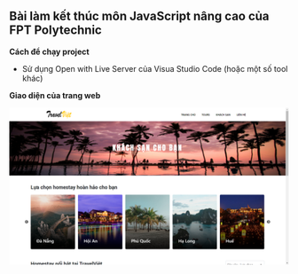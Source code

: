 ## Bài làm kết thúc môn JavaScript nâng cao của FPT Polytechnic 
**Cách để chạy project**
 - Sử dụng Open with Live Server của Visua Studio Code (hoặc một số tool khác)

**Giao diện của trang web**

<img src="./public/images/header1.png">